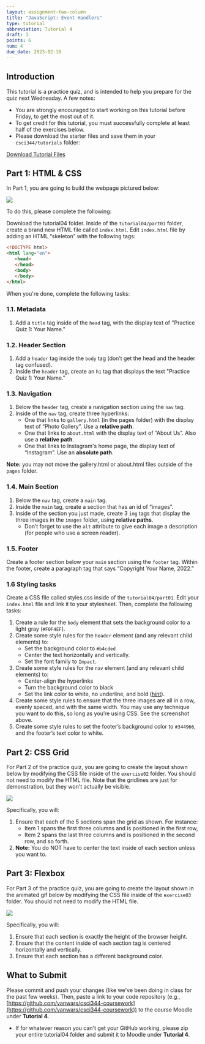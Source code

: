 ```yaml
---
layout: assignment-two-column
title: "JavaScript: Event Handlers"
type: tutorial
abbreviation: Tutorial 4
draft: 1
points: 6
num: 4
due_date: 2023-02-10
---
```


<style>
    img {
        max-width: 70%;
    }
</style>

## Introduction
This tutorial is a practice quiz, and is intended to help you prepare for the quiz next Wednesday. A few notes:
* You are strongly encouraged to start working on this tutorial before Friday, to get the most out of it.
* To get credit for this tutorial, you must successfully complete at least half of the exercises below.
* Please download the starter files and save them in your `csci344/tutorials` folder:

<a href="/spring2023/course-files/tutorials/tutorial04.zip" class="nu-button">Download Tutorial Files <i class="fas fa-download"></i></a> 

## Part 1: HTML & CSS
In Part 1, you are going to build the webpage pictured below:

<img src="/spring2023/assets/images/tutorials/tutorial04/exercise01.png" />

To do this, please complete the following:

Download the tutorial04 folder. Inside of the `tutorial04/part01` folder, create a brand new HTML file called `index.html`. Edit `index.html` file by adding an HTML “skeleton” with the following tags:

```html
<!DOCTYPE html>
<html lang="en">
   <head>
   </head>
   <body>
   </body>
</html>
```
When you're done, complete the following tasks:

### 1.1. Metadata
1. Add a `title` tag inside of the `head` tag, with the display text of "Practice Quiz 1: Your Name."

### 1.2. Header Section
1. Add a `header` tag inside the `body` tag (don’t get the head and the header tag confused). 
1. Inside the `header` tag, create an `h1` tag that displays the text "Practice Quiz 1: Your Name."

### 1.3. Navigation
1. Below the `header` tag, create a navigation section using the `nav` tag. 
1. Inside of the `nav` tag, create three hyperlinks:
    * One that links to `gallery.html` (in the pages folder) with the display text of “Photo Gallery”. Use a **relative path**.
    * One that links to `about.html` with the display text of “About Us”. Also use a **relative path**.
    * One that links to Instagram's home page, the display text of “Instagram”. Use an **absolute path**.

**Note:** you may not move the gallery.html or about.html files outside of the `pages` folder. 

### 1.4. Main Section
1. Below the `nav` tag, create a `main` tag. 
1. Inside the `main` tag, create a section that has an id of “images”.
1. Inside of the section you just made, create 3 `img` tags that display the three images in the `images` folder, using **relative paths**. 
    * Don’t forget to use the `alt` attribute to give each image a description (for people who use a screen reader).

### 1.5. Footer
Create a footer section below your `main` section using the `footer` tag. Within the footer, create a paragraph tag that says “Copyright Your Name, 2022.”


### 1.6 Styling tasks
Create a CSS file called styles.css inside of the `tutorial04/part01`. Edit your `index.html` file and link it to your stylesheet. Then, complete the following tasks:

1. Create a rule for the `body` element that sets the background color to a light gray (`#F0F4EF`).
1. Create some style rules for the `header` element (and any relevant child elements) to:
    * Set the background color to `#b4cded`
    * Center the text horizontally and vertically.
    * Set the font family to `Impact`.
1. Create some style rules for the `nav` element (and any relevant child elements) to:
    * Center-align the hyperlinks
    * Turn the background color to black
    * Set the link color to white, no underline, and bold ([hint](https://www.w3schools.com/css/css_link.asp)).
1. Create some style rules to ensure that the three images are all in a row, evenly spaced, and with the same width. You may use any technique you want to do this, so long as you’re using CSS. See the screenshot above.
1. Create some style rules to set the footer’s background color to `#344966`, and the footer’s text color to white.


## Part 2: CSS Grid
For Part 2 of the practice quiz, you are going to create the layout shown below by modifying the CSS file inside of the `exercise02` folder. You should not need to modify the HTML file. Note that the gridlines are just for demonstration, but they won't actually be visible.

<img src="/spring2023/assets/images/tutorials/tutorial04/exercise02b.png" />

Specifically, you will:
1. Ensure that each of the 5 sections span the grid as shown. For instance:
    * Item 1 spans the first three columns and is positioned in the first row,
    * Item 2 spans the last three columns and is positioned in the second row, and so forth.
1. **Note:** You do NOT have to center the text inside of each section unless you want to.

## Part 3: Flexbox
For Part 3 of the practice quiz, you are going to create the layout shown in the animated gif below by modifying the CSS file inside of the `exercise03` folder. You should not need to modify the HTML file.

<img src="/spring2023/assets/images/tutorials/tutorial04/exercise03.gif" />

Specifically, you will:
1. Ensure that each section is exactly the height of the browser height.
1. Ensure that the content inside of each section tag is centered horizontally and vertically.
1. Ensure that each section has a different background color. 

## What to Submit
Please commit and push your changes (like we've been doing in class for the past few weeks). Then, paste a link to your code repository (e.g., [https://github.com/vanwars/csci344-coursework](https://github.com/vanwars/csci344-coursework)) to the course Moodle under **Tutorial 4**.

* If for whatever reason you can't get your GitHub working, please zip your entire tutorial04 folder and submit it to Moodle under **Tutorial 4**.
